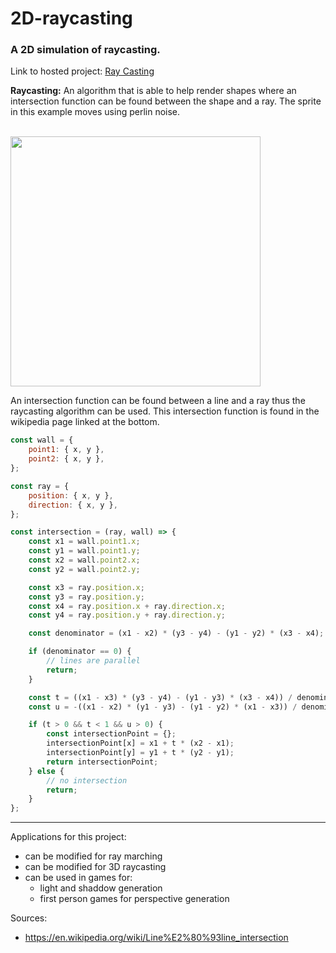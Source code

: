 # 2D-raycasting

### A 2D simulation of raycasting.

Link to hosted project: [Ray Casting](https://tansonlee.github.io/2D-raycasting/)

**Raycasting:** An algorithm that is able to help render shapes where an intersection function can be found between the shape and a ray.
The sprite in this example moves using perlin noise.

<br>

<img src="assets/2D-raycasting.gif" width="400px">

An intersection function can be found between a line and a ray thus the raycasting algorithm can be used. This intersection function is found in the wikipedia page linked at the bottom.

```javascript
const wall = {
	point1: { x, y },
	point2: { x, y },
};

const ray = {
	position: { x, y },
	direction: { x, y },
};

const intersection = (ray, wall) => {
	const x1 = wall.point1.x;
	const y1 = wall.point1.y;
	const x2 = wall.point2.x;
	const y2 = wall.point2.y;

	const x3 = ray.position.x;
	const y3 = ray.position.y;
	const x4 = ray.position.x + ray.direction.x;
	const y4 = ray.position.y + ray.direction.y;

	const denominator = (x1 - x2) * (y3 - y4) - (y1 - y2) * (x3 - x4);

	if (denominator == 0) {
		// lines are parallel
		return;
	}

	const t = ((x1 - x3) * (y3 - y4) - (y1 - y3) * (x3 - x4)) / denominator;
	const u = -((x1 - x2) * (y1 - y3) - (y1 - y2) * (x1 - x3)) / denominator;

	if (t > 0 && t < 1 && u > 0) {
		const intersectionPoint = {};
		intersectionPoint[x] = x1 + t * (x2 - x1);
		intersectionPoint[y] = y1 + t * (y2 - y1);
		return intersectionPoint;
	} else {
		// no intersection
		return;
	}
};

```

---

Applications for this project:

-   can be modified for ray marching
-   can be modified for 3D raycasting
-   can be used in games for:
    -   light and shaddow generation
    -   first person games for perspective generation


Sources: 

- https://en.wikipedia.org/wiki/Line%E2%80%93line_intersection
